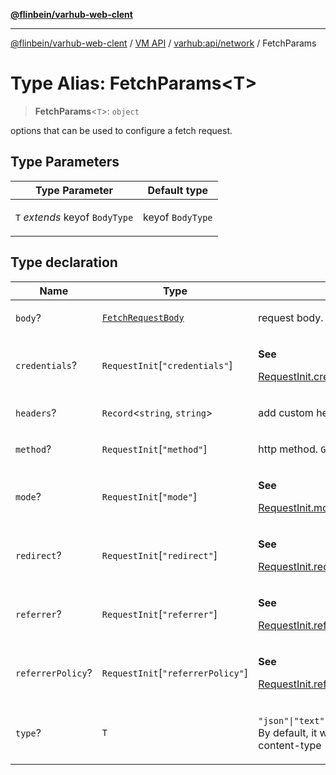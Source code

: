 [**@flinbein/varhub-web-clent**](../../../../README.md)

***

[@flinbein/varhub-web-clent](../../../../README.md) / [VM API](../../../README.md) / [varhub:api/network](../README.md) / FetchParams

# Type Alias: FetchParams\<T\>

> **FetchParams**\<`T`\>: `object`

options that can be used to configure a fetch request.

## Type Parameters

<table>
<thead>
<tr>
<th>Type Parameter</th>
<th>Default type</th>
</tr>
</thead>
<tbody>
<tr>
<td>

`T` *extends* keyof `BodyType`

</td>
<td>

keyof `BodyType`

</td>
</tr>
</tbody>
</table>

## Type declaration

<table>
<thead>
<tr>
<th>Name</th>
<th>Type</th>
<th>Description</th>
</tr>
</thead>
<tbody>
<tr>
<td>

`body`?

</td>
<td>

[`FetchRequestBody`](FetchRequestBody.md)

</td>
<td>

request body. Empty by default.

</td>
</tr>
<tr>
<td>

`credentials`?

</td>
<td>

`RequestInit`\[`"credentials"`\]

</td>
<td>

**See**

[RequestInit.credentials](https://developer.mozilla.org/en-US/docs/Web/API/RequestInit#credentials)

</td>
</tr>
<tr>
<td>

`headers`?

</td>
<td>

`Record`\<`string`, `string`\>

</td>
<td>

add custom headers to the request

</td>
</tr>
<tr>
<td>

`method`?

</td>
<td>

`RequestInit`\[`"method"`\]

</td>
<td>

http method. `GET` by default

</td>
</tr>
<tr>
<td>

`mode`?

</td>
<td>

`RequestInit`\[`"mode"`\]

</td>
<td>

**See**

[RequestInit.mode](https://developer.mozilla.org/en-US/docs/Web/API/RequestInit#mode)

</td>
</tr>
<tr>
<td>

`redirect`?

</td>
<td>

`RequestInit`\[`"redirect"`\]

</td>
<td>

**See**

[RequestInit.redirect](https://developer.mozilla.org/en-US/docs/Web/API/RequestInit#redirect)

</td>
</tr>
<tr>
<td>

`referrer`?

</td>
<td>

`RequestInit`\[`"referrer"`\]

</td>
<td>

**See**

[RequestInit.referrer](https://developer.mozilla.org/en-US/docs/Web/API/RequestInit#referrer)

</td>
</tr>
<tr>
<td>

`referrerPolicy`?

</td>
<td>

`RequestInit`\[`"referrerPolicy"`\]

</td>
<td>

**See**

[RequestInit.referrerPolicy](https://developer.mozilla.org/en-US/docs/Web/API/RequestInit#referrerpolicy)

</td>
</tr>
<tr>
<td>

`type`?

</td>
<td>

`T`

</td>
<td>

`"json"|"text"|"arrayBuffer"|"formData"`. By default, it will define using header content-type

</td>
</tr>
</tbody>
</table>
